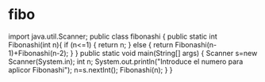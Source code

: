 # fibo
import java.util.Scanner;
public class fibonashi {
    public static int Fibonashi(int n){
            if (n<=1) {
                return n;
            }
            else {
                return Fibonashi(n-1)+Fibonashi(n-2);
            }
        }
    public static void main(String[] args) {
        Scanner s=new Scanner(System.in);
        int n;
        System.out.println("Introduce el numero para aplicor Fibonashi");
        n=s.nextInt();
        Fibonashi(n);
    }
}
